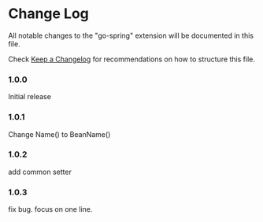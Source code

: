 # Change Log

All notable changes to the "go-spring" extension will be documented in this file.

Check [Keep a Changelog](http://keepachangelog.com/) for recommendations on how to structure this file.

### 1.0.0

Initial release 

### 1.0.1

Change Name() to BeanName()

### 1.0.2

add common setter 

### 1.0.3

fix bug. focus on one line.